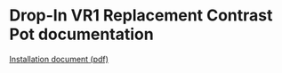 # Drop-In VR1 Replacement Contrast Pot documentation

[Installation document (pdf)](https://github.com/bgri/Drop-In-VR1-Replacement-Contrast-Pot-m100-NEC-Documentation/blob/main/Drop-In%20Replacement%20Contrast%20Pot%20v2(m100-NEC).pdf)
